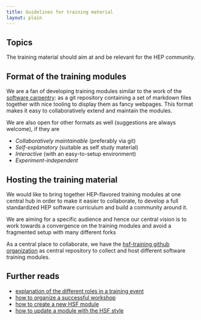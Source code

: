 ```yaml
---
title: Guidelines for training material
layout: plain
---
```


## Topics
The training material should aim at and be relevant for the HEP community.

## Format of the training modules
We are a fan of developing training modules similar to the work of the [software carpentry](https://software-carpentry.org): as a git repository containing a set of markdown files together with nice tooling to display them as fancy webpages. This format makes it easy to collaboratively extend and maintain the modules.

We are also open for other formats as well (suggestions are always welcome), if they are

* *Collaboratively maintainable* (preferably via git)
* *Self-explanatory* (suitable as self study material)
* *Interactive* (with an easy-to-setup environment)
* *Experiment-independent*

## Hosting the training material

We would like to bring together HEP-flavored training modules at one central hub in order to make it easier to collaborate, to develop a full standardized HEP software curriculum and build a community around it.

We are aiming for a specific audience and hence our central vision is to work towards a convergence on the training modules and avoid a fragmented setup with many different forks

As a central place to collaborate, we have the [hsf-training github organization](https://github.com/hsf-training) as central repository to collect and host different software training modules.

## Further reads

* [explanation of the different roles in a training event](/training/educators.html)
* [how to organize a successful workshop](/training/howto-event.html)
* [how to create a new HSF module](howto-new-module.html)
* [how to update a module with the HSF style](howto-update-module-style.html)
